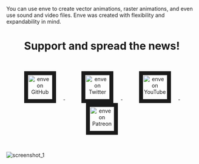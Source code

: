 You can use enve to create vector animations, raster animations, and even use sound and video files.
Enve was created with flexibility and expandability in mind.
<br/>
<h1 align="center">Support and spread the news!</h1>
<br/>

<p align="center">
    <a href="https://github.com/MaurycyLiebner/enve" target="_blank">
    <img src="https://image.flaticon.com/icons/png/512/25/25231.png" alt="enve on GitHub" height="64" border="10" hspace="20"/>
  </a>
  &nbsp;&nbsp;&nbsp;&nbsp;&nbsp;
  <a href="https://twitter.com/enve27539724" target="_blank">
    <img src="https://image.flaticon.com/icons/png/512/187/187187.png" alt="enve on Twitter" height="64" border="10" hspace="20"/>
  </a>
&nbsp;&nbsp;&nbsp;&nbsp;&nbsp;
  <a href="https://www.youtube.com/channel/UCjvNO3xdIQs-cpgwSf0mX5Q" target="_blank">
    <img src="https://image.flaticon.com/icons/png/512/187/187209.png" alt="enve on YouTube" height="64" border="10" hspace="20"/>
  </a>
&nbsp;&nbsp;&nbsp;&nbsp;&nbsp;
  <a href="https://www.patreon.com/enve" target="_blank">
    <img src="https://c5.patreon.com/external/logo/become_a_patron_button@2x.png" alt="enve on Patreon" height="64" border="10" hspace="20"/>
  </a>
</p><br/>

![screenshot_1](https://user-images.githubusercontent.com/16670651/70745938-36e20900-1d25-11ea-9bdf-78d3fe402291.png)
